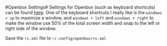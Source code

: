 #Openbox Settings#
Settings for Openbox (such as keyboard shortcuts) can 
be found [here](https://github.com/javl/T440p/blob/master/rc.xml). One of the
keyboard shortcuts I really like is the ```windows + up``` to maximize
a window, and ```windows + left``` and ```windows + right``` to make
the window use 50% of the total screen width and snap to the left 
or right side of the window.

Save the ```rc.xml``` file to ```~/.config/openbox/rx.xml```
